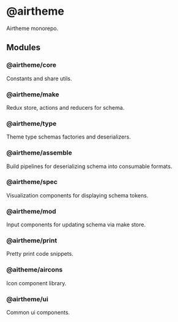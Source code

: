 # @airtheme

Airtheme monorepo.

## Modules

### @airtheme/core  
Constants and share utils.

### @airtheme/make  
Redux store, actions and reducers for schema.

### @airtheme/type  
Theme type schemas factories and deserializers.

### @airtheme/assemble  
Build pipelines for deserializing schema into consumable formats.

### @airtheme/spec  
Visualization components for displaying schema tokens.

### @airtheme/mod  
Input components for updating schema via make store.

### @airtheme/print  
Pretty print code snippets.

### @aitheme/aircons  
Icon component library.

### @airtheme/ui  
Common ui components.
